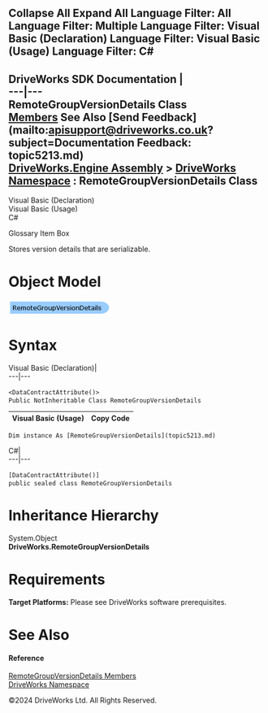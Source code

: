        

 Collapse All Expand All  Language Filter: All  Language Filter: Multiple  Language Filter: Visual Basic (Declaration) Language Filter: Visual Basic (Usage) Language Filter: C#  
---  
DriveWorks SDK Documentation  |   
---|---  
RemoteGroupVersionDetails Class   
[Members](topic5214.md) See Also [Send Feedback](mailto:apisupport@driveworks.co.uk?subject=Documentation Feedback: topic5213.md)  
[DriveWorks.Engine Assembly](topic2156.md) > [DriveWorks Namespace](topic2159.md) : RemoteGroupVersionDetails Class  
---  
  
Visual Basic (Declaration)    
Visual Basic (Usage)    
C# 

Glossary Item Box

Stores version details that are serializable. 

# Object Model

![](dotnetdiagramimages/image258.png)

# Syntax

Visual Basic (Declaration)|   
---|---  
      
    
    <DataContractAttribute()>
    Public NotInheritable Class RemoteGroupVersionDetails   
  
Visual Basic (Usage)| Copy Code  
---|---  
      
    
    Dim instance As [RemoteGroupVersionDetails](topic5213.md)  
  
C#|   
---|---  
      
    
    [DataContractAttribute()]
    public sealed class RemoteGroupVersionDetails   
  
# Inheritance Hierarchy

System.Object  
**DriveWorks.RemoteGroupVersionDetails**  


# Requirements

**Target Platforms:** Please see DriveWorks software prerequisites.

# See Also

#### Reference

[RemoteGroupVersionDetails Members](topic5214.md)   
[DriveWorks Namespace](topic2159.md)

©2024 DriveWorks Ltd. All Rights Reserved.
